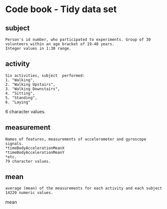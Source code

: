 Code book - Tidy data set
======================

## subject
    Person's id number, who participated to experiments. Group of 30 volunteers within an age bracket of 19-48 years.
    Integer values in 1:30 range.

## activity
    Six activities, subject  performed:
    1. "Walking",
    2. "Walking Upstairs", 
    3. "Walking Downstairs",
    4. "Sitting",
    5. "Standing",
    6. "Laying"
  6 character values.

## measurement
    Names of features, measurements of accelerometer and gyroscope signals.
    *timeBodyAccelerationMeanX
    *timeBodyAccelerationMeanY
    *etc.
    79 character values.
    
## mean
    average (mean) of the measurements for each activity and each subject
    14220 numeric values.





mean




